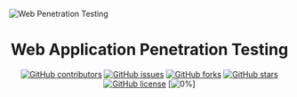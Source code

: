 ![Web Penetration Testing](https://github.com/AliElbassuony/Web-Application-Penetration-Testing/blob/main/bg.png)

<h1 align="center"> Web Application Penetration Testing </h1>

<div align="center">

[![GitHub contributors](https://img.shields.io/github/contributors/AbdallahHemdan/learningVue)](https://github.com/AbdallahHemdan/learningVue/contributors)
[![GitHub issues](https://img.shields.io/github/issues/AbdallahHemdan/learningVue)](https://github.com/AbdallahHemdan/learningVue/issues)
[![GitHub forks](https://img.shields.io/github/forks/AbdallahHemdan/learningVue)](https://github.com/AbdallahHemdan/learningVue/network)
[![GitHub stars](https://img.shields.io/github/stars/AbdallahHemdan/learningVue)](https://github.com/AbdallahHemdan/learningVue/stargazers)
[![GitHub license](https://img.shields.io/github/license/AbdallahHemdan/learningVue)](https://github.com/AbdallahHemdan/learningVue/blob/master/LICENSE)
[![0%](https://progress-bar.dev/0/?title=Progress)]

</div>



